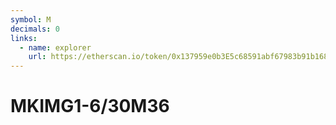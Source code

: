 ```yaml
---
symbol: M
decimals: 0
links:
  - name: explorer
    url: https://etherscan.io/token/0x137959e0b3E5c68591abf67983b91b1685266f61
---
```


# MKIMG1-6/30M36
